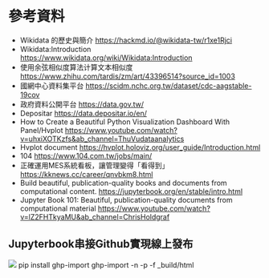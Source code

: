 # 參考資料
* Wikidata 的歷史與簡介 https://hackmd.io/@wikidata-tw/r1xe1Rjci
* Wikidata:Introduction https://www.wikidata.org/wiki/Wikidata:Introduction
* 使用余弦相似度算法计算文本相似度 https://www.zhihu.com/tardis/zm/art/43396514?source_id=1003
* 國網中心資料集平台 https://scidm.nchc.org.tw/dataset/cdc-aagstable-19cov
* 政府資料公開平台 https://data.gov.tw/
* Depositar https://data.depositar.io/en/
* How to Create a Beautiful Python Visualization Dashboard With Panel/Hvplot https://www.youtube.com/watch?v=uhxiXOTKzfs&ab_channel=ThuVudataanalytics
* Hvplot document https://hvplot.holoviz.org/user_guide/Introduction.html
* 104 https://www.104.com.tw/jobs/main/
* 正確運用MES系統看板，讓管理變得「看得到」https://kknews.cc/career/qnvbkm8.html
* Build beautiful, publication-quality books and documents from computational content. https://jupyterbook.org/en/stable/intro.html
* Jupyter Book 101: Beautiful, publication-quality documents from computational material https://www.youtube.com/watch?v=lZ2FHTkyaMU&ab_channel=ChrisHoldgraf
## Jupyterbook串接Github實現線上發布
![](https://hackmd.io/_uploads/H1CKoD32n.jpg)
pip install ghp-import
ghp-import -n -p -f _build/html

